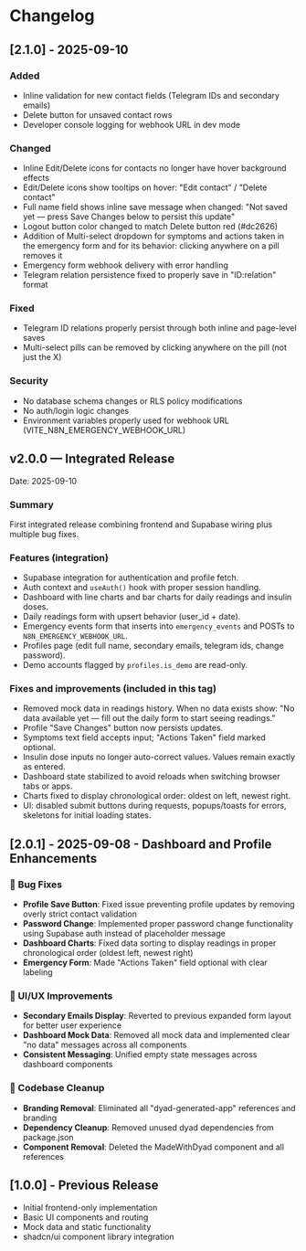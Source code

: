 # Changelog

## [2.1.0] - 2025-09-10

### Added
- Inline validation for new contact fields (Telegram IDs and secondary emails)
- Delete button for unsaved contact rows
- Developer console logging for webhook URL in dev mode

### Changed
- Inline Edit/Delete icons for contacts no longer have hover background effects
- Edit/Delete icons show tooltips on hover: "Edit contact" / "Delete contact"
- Full name field shows inline save message when changed: "Not saved yet — press Save Changes below to persist this update"
- Logout button color changed to match Delete button red (#dc2626)
- Addition of Multi-select dropdown for symptoms and actions taken in the emergency form and for its behavior: clicking anywhere on a pill removes it
- Emergency form webhook delivery with error handling
- Telegram relation persistence fixed to properly save in "ID:relation" format

### Fixed
- Telegram ID relations properly persist through both inline and page-level saves
- Multi-select pills can be removed by clicking anywhere on the pill (not just the X)

### Security
- No database schema changes or RLS policy modifications
- No auth/login logic changes
- Environment variables properly used for webhook URL (VITE_N8N_EMERGENCY_WEBHOOK_URL)

## v2.0.0 — Integrated Release
Date: 2025-09-10

### Summary
First integrated release combining frontend and Supabase wiring plus multiple bug fixes.

### Features (integration)
- Supabase integration for authentication and profile fetch.
- Auth context and `useAuth()` hook with proper session handling.
- Dashboard with line charts and bar charts for daily readings and insulin doses.
- Daily readings form with upsert behavior (user_id + date).
- Emergency events form that inserts into `emergency_events` and POSTs to `N8N_EMERGENCY_WEBHOOK_URL`.
- Profiles page (edit full name, secondary emails, telegram ids, change password).
- Demo accounts flagged by `profiles.is_demo` are read-only.

### Fixes and improvements (included in this tag)
- Removed mock data in readings history. When no data exists show: "No data available yet — fill out the daily form to start seeing readings."
- Profile "Save Changes" button now persists updates.
- Symptoms text field accepts input; "Actions Taken" field marked optional.
- Insulin dose inputs no longer auto-correct values. Values remain exactly as entered.
- Dashboard state stabilized to avoid reloads when switching browser tabs or apps.
- Charts fixed to display chronological order: oldest on left, newest right.
- UI: disabled submit buttons during requests, popups/toasts for errors, skeletons for initial loading states.

## [2.0.1] - 2025-09-08 - Dashboard and Profile Enhancements

### 🐛 Bug Fixes
- **Profile Save Button**: Fixed issue preventing profile updates by removing overly strict contact validation
- **Password Change**: Implemented proper password change functionality using Supabase auth instead of placeholder message
- **Dashboard Charts**: Fixed data sorting to display readings in proper chronological order (oldest left, newest right)
- **Emergency Form**: Made "Actions Taken" field optional with clear labeling

### 🎨 UI/UX Improvements
- **Secondary Emails Display**: Reverted to previous expanded form layout for better user experience
- **Dashboard Mock Data**: Removed all mock data and implemented clear "no data" messages across all components
- **Consistent Messaging**: Unified empty state messages across dashboard components

### 🧹 Codebase Cleanup
- **Branding Removal**: Eliminated all "dyad-generated-app" references and branding
- **Dependency Cleanup**: Removed unused dyad dependencies from package.json
- **Component Removal**: Deleted the MadeWithDyad component and all references

## [1.0.0] - Previous Release
- Initial frontend-only implementation
- Basic UI components and routing
- Mock data and static functionality
- shadcn/ui component library integration